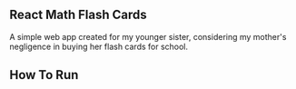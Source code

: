 ## React Math Flash Cards

A simple web app created for my younger sister, considering my mother's negligence in buying her flash cards for school.

## How To Run
~~~~npm start~~~~